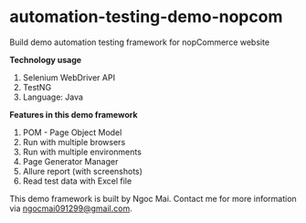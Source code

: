 # automation-testing-demo-nopcom
Build demo automation testing framework for nopCommerce website

**Technology usage**
1. Selenium WebDriver API
2. TestNG
3. Language: Java

**Features in this demo framework**
1. POM - Page Object Model
2. Run with multiple browsers
3. Run with multiple environments
4. Page Generator Manager
5. Allure report (with screenshots)
6. Read test data with Excel file

This demo framework is built by Ngoc Mai. Contact me for more information via ngocmai091299@gmail.com.
